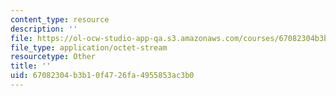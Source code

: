 ```yaml
---
content_type: resource
description: ''
file: https://ol-ocw-studio-app-qa.s3.amazonaws.com/courses/67082304b3b10f4726fa4955853ac3b0_ocw01f05final.pdf
file_type: application/octet-stream
resourcetype: Other
title: ''
uid: 67082304-b3b1-0f47-26fa-4955853ac3b0
---
```

